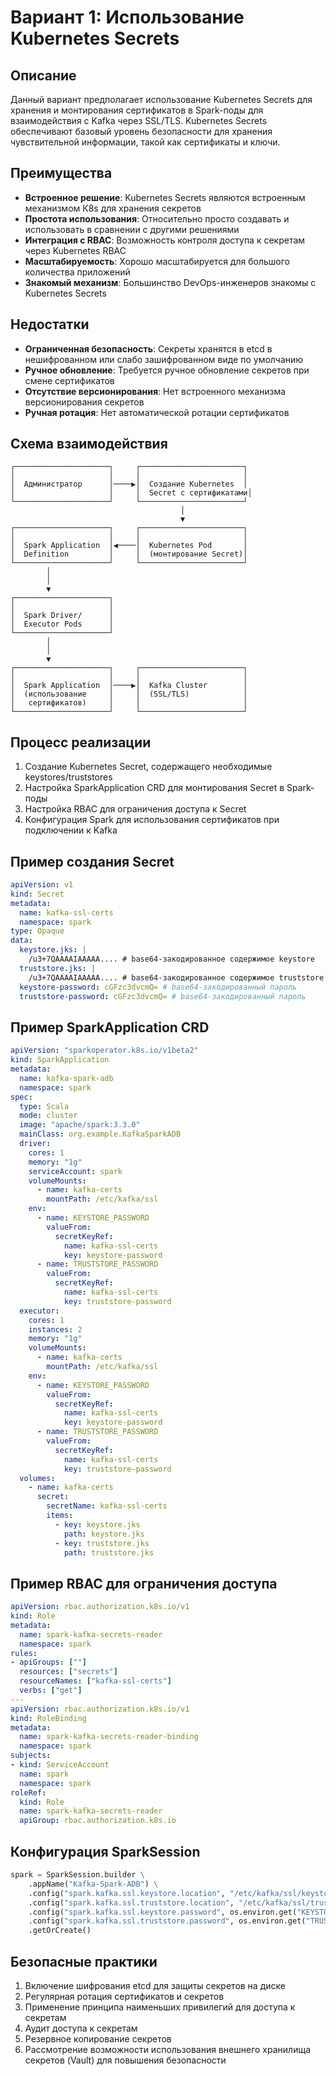 # Вариант 1: Использование Kubernetes Secrets

## Описание

Данный вариант предполагает использование Kubernetes Secrets для хранения и монтирования сертификатов в Spark-поды для взаимодействия с Kafka через SSL/TLS. Kubernetes Secrets обеспечивают базовый уровень безопасности для хранения чувствительной информации, такой как сертификаты и ключи.

## Преимущества

- **Встроенное решение**: Kubernetes Secrets являются встроенным механизмом К8s для хранения секретов
- **Простота использования**: Относительно просто создавать и использовать в сравнении с другими решениями
- **Интеграция с RBAC**: Возможность контроля доступа к секретам через Kubernetes RBAC
- **Масштабируемость**: Хорошо масштабируется для большого количества приложений
- **Знакомый механизм**: Большинство DevOps-инженеров знакомы с Kubernetes Secrets

## Недостатки

- **Ограниченная безопасность**: Секреты хранятся в etcd в нешифрованном или слабо зашифрованном виде по умолчанию
- **Ручное обновление**: Требуется ручное обновление секретов при смене сертификатов
- **Отсутствие версионирования**: Нет встроенного механизма версионирования секретов
- **Ручная ротация**: Нет автоматической ротации сертификатов

## Схема взаимодействия

```
┌─────────────────────┐     ┌───────────────────────┐
│                     │     │                       │
│  Администратор      │────▶│  Создание Kubernetes  │
│                     │     │  Secret с сертификатами│
└─────────────────────┘     └───────────────────────┘
                                      │
                                      ▼
┌─────────────────────┐     ┌───────────────────────┐
│                     │     │                       │
│  Spark Application  │◀────│  Kubernetes Pod       │
│  Definition         │     │  (монтирование Secret)│
└─────────────────────┘     └───────────────────────┘
        │
        │
        ▼
┌─────────────────────┐
│                     │
│  Spark Driver/      │
│  Executor Pods      │
└─────────────────────┘
        │
        │
        ▼
┌─────────────────────┐     ┌───────────────────────┐
│                     │     │                       │
│  Spark Application  │────▶│  Kafka Cluster        │
│  (использование     │     │  (SSL/TLS)            │
│   сертификатов)     │     │                       │
└─────────────────────┘     └───────────────────────┘
```

## Процесс реализации

1. Создание Kubernetes Secret, содержащего необходимые keystores/truststores
2. Настройка SparkApplication CRD для монтирования Secret в Spark-поды
3. Настройка RBAC для ограничения доступа к Secret
4. Конфигурация Spark для использования сертификатов при подключении к Kafka

## Пример создания Secret

```yaml
apiVersion: v1
kind: Secret
metadata:
  name: kafka-ssl-certs
  namespace: spark
type: Opaque
data:
  keystore.jks: |
    /u3+7QAAAAIAAAAA.... # base64-закодированное содержимое keystore
  truststore.jks: |
    /u3+7QAAAAIAAAAA.... # base64-закодированное содержимое truststore
  keystore-password: cGFzc3dvcmQ= # base64-закодированный пароль
  truststore-password: cGFzc3dvcmQ= # base64-закодированный пароль
```

## Пример SparkApplication CRD

```yaml
apiVersion: "sparkoperator.k8s.io/v1beta2"
kind: SparkApplication
metadata:
  name: kafka-spark-adb
  namespace: spark
spec:
  type: Scala
  mode: cluster
  image: "apache/spark:3.3.0"
  mainClass: org.example.KafkaSparkADB
  driver:
    cores: 1
    memory: "1g"
    serviceAccount: spark
    volumeMounts:
      - name: kafka-certs
        mountPath: /etc/kafka/ssl
    env:
      - name: KEYSTORE_PASSWORD
        valueFrom:
          secretKeyRef:
            name: kafka-ssl-certs
            key: keystore-password
      - name: TRUSTSTORE_PASSWORD
        valueFrom:
          secretKeyRef:
            name: kafka-ssl-certs
            key: truststore-password
  executor:
    cores: 1
    instances: 2
    memory: "1g"
    volumeMounts:
      - name: kafka-certs
        mountPath: /etc/kafka/ssl
    env:
      - name: KEYSTORE_PASSWORD
        valueFrom:
          secretKeyRef:
            name: kafka-ssl-certs
            key: keystore-password
      - name: TRUSTSTORE_PASSWORD
        valueFrom:
          secretKeyRef:
            name: kafka-ssl-certs
            key: truststore-password
  volumes:
    - name: kafka-certs
      secret:
        secretName: kafka-ssl-certs
        items:
          - key: keystore.jks
            path: keystore.jks
          - key: truststore.jks
            path: truststore.jks
```

## Пример RBAC для ограничения доступа

```yaml
apiVersion: rbac.authorization.k8s.io/v1
kind: Role
metadata:
  name: spark-kafka-secrets-reader
  namespace: spark
rules:
- apiGroups: [""]
  resources: ["secrets"]
  resourceNames: ["kafka-ssl-certs"]
  verbs: ["get"]
---
apiVersion: rbac.authorization.k8s.io/v1
kind: RoleBinding
metadata:
  name: spark-kafka-secrets-reader-binding
  namespace: spark
subjects:
- kind: ServiceAccount
  name: spark
  namespace: spark
roleRef:
  kind: Role
  name: spark-kafka-secrets-reader
  apiGroup: rbac.authorization.k8s.io
```

## Конфигурация SparkSession

```python
spark = SparkSession.builder \
    .appName("Kafka-Spark-ADB") \
    .config("spark.kafka.ssl.keystore.location", "/etc/kafka/ssl/keystore.jks") \
    .config("spark.kafka.ssl.truststore.location", "/etc/kafka/ssl/truststore.jks") \
    .config("spark.kafka.ssl.keystore.password", os.environ.get("KEYSTORE_PASSWORD")) \
    .config("spark.kafka.ssl.truststore.password", os.environ.get("TRUSTSTORE_PASSWORD")) \
    .getOrCreate()
```

## Безопасные практики

1. Включение шифрования etcd для защиты секретов на диске
2. Регулярная ротация сертификатов и секретов
3. Применение принципа наименьших привилегий для доступа к секретам
4. Аудит доступа к секретам
5. Резервное копирование секретов
6. Рассмотрение возможности использования внешнего хранилища секретов (Vault) для повышения безопасности 
